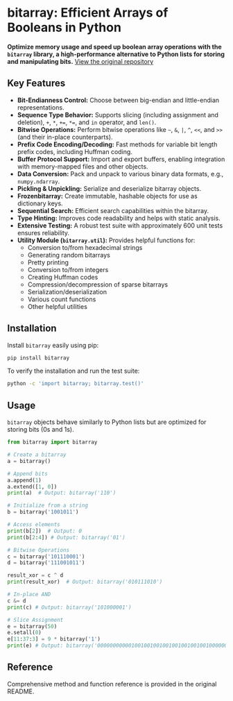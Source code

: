 # bitarray: Efficient Arrays of Booleans in Python

**Optimize memory usage and speed up boolean array operations with the `bitarray` library, a high-performance alternative to Python lists for storing and manipulating bits.**  [View the original repository](https://github.com/ilanschnell/bitarray)

## Key Features

*   **Bit-Endianness Control:** Choose between big-endian and little-endian representations.
*   **Sequence Type Behavior:** Supports slicing (including assignment and deletion), `+`, `*`, `+=`, `*=`, and `in` operator, and `len()`.
*   **Bitwise Operations:** Perform bitwise operations like `~`, `&`, `|`, `^`, `<<`, and `>>` (and their in-place counterparts).
*   **Prefix Code Encoding/Decoding:** Fast methods for variable bit length prefix codes, including Huffman coding.
*   **Buffer Protocol Support:**  Import and export buffers, enabling integration with memory-mapped files and other objects.
*   **Data Conversion:** Pack and unpack to various binary data formats, e.g., `numpy.ndarray`.
*   **Pickling & Unpickling:** Serialize and deserialize bitarray objects.
*   **Frozenbitarray:** Create immutable, hashable objects for use as dictionary keys.
*   **Sequential Search:** Efficient search capabilities within the bitarray.
*   **Type Hinting:** Improves code readability and helps with static analysis.
*   **Extensive Testing:** A robust test suite with approximately 600 unit tests ensures reliability.
*   **Utility Module (`bitarray.util`):** Provides helpful functions for:
    *   Conversion to/from hexadecimal strings
    *   Generating random bitarrays
    *   Pretty printing
    *   Conversion to/from integers
    *   Creating Huffman codes
    *   Compression/decompression of sparse bitarrays
    *   Serialization/deserialization
    *   Various count functions
    *   Other helpful utilities

## Installation

Install `bitarray` easily using pip:

```bash
pip install bitarray
```

To verify the installation and run the test suite:

```bash
python -c 'import bitarray; bitarray.test()'
```

## Usage

`bitarray` objects behave similarly to Python lists but are optimized for storing bits (0s and 1s).

```python
from bitarray import bitarray

# Create a bitarray
a = bitarray()

# Append bits
a.append(1)
a.extend([1, 0])
print(a)  # Output: bitarray('110')

# Initialize from a string
b = bitarray('1001011')

# Access elements
print(b[2])  # Output: 0
print(b[2:4]) # Output: bitarray('01')

# Bitwise Operations
c = bitarray('101110001')
d = bitarray('111001011')

result_xor = c ^ d
print(result_xor)  # Output: bitarray('010111010')

# In-place AND
c &= d
print(c) # Output: bitarray('101000001')

# Slice Assignment
e = bitarray(50)
e.setall(0)
e[11:37:3] = 9 * bitarray('1')
print(e) # Output: bitarray('00000000000100100100100100100100100100000000000000')
```

##  Reference

Comprehensive method and function reference is provided in the original README.